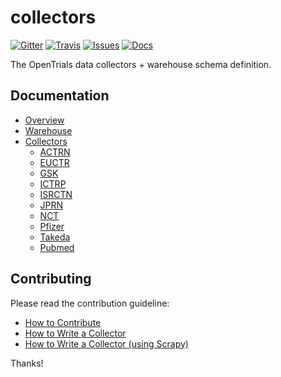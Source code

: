 # collectors

[![Gitter](https://img.shields.io/gitter/room/opentrials/chat.svg)](https://gitter.im/opentrials/chat)
[![Travis](https://img.shields.io/travis/opentrials/collectors/master.svg)](https://travis-ci.org/opentrials/collectors)
[![Issues](https://img.shields.io/badge/issue-tracker-orange.svg)](https://github.com/opentrials/opentrials/issues)
[![Docs](https://img.shields.io/badge/docs-latest-blue.svg)](http://docs.opentrials.net/en/latest/developers/)

The OpenTrials data collectors + warehouse schema definition.

## Documentation

- [Overview](docs/overview.md)
- [Warehouse](docs/warehouse.md)
- [Collectors](docs/collectors/)
  - [ACTRN](docs/collectors/actrn.md)
  - [EUCTR](docs/collectors/euctr.md)
  - [GSK](docs/collectors/gsk.md)
  - [ICTRP](docs/collectors/ictrp.md)
  - [ISRCTN](docs/collectors/isrctn.md)
  - [JPRN](docs/collectors/jprn.md)
  - [NCT](docs/collectors/nct.md)
  - [Pfizer](docs/collectors/pfizer.md)
  - [Takeda](docs/collectors/takeda.md)
  - [Pubmed](docs/collectors/pubmed.md)

## Contributing

Please read the contribution guideline:

- [How to Contribute](CONTRIBUTING.md)
- [How to Write a Collector](docs/collector-guide.md)
- [How to Write a Collector (using Scrapy)](docs/collector-scrapy-guide.md)

Thanks!
